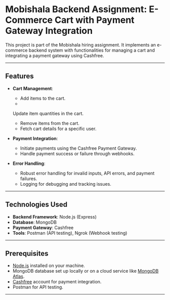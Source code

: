 # Mobishala Backend Assignment: E-Commerce Cart with Payment Gateway Integration

This project is part of the Mobishala hiring assignment. It implements an e-commerce backend system with functionalities for managing a cart and integrating a payment gateway using Cashfree.

---

## Features

- **Cart Management**:
  - Add items to the cart.
  -
   Update item quantities in the cart.
  - Remove items from the cart.
  - Fetch cart details for a specific user.

- **Payment Integration**:
  - Initiate payments using the Cashfree Payment Gateway.
  - Handle payment success or failure through webhooks.

- **Error Handling**:
  - Robust error handling for invalid inputs, API errors, and payment failures.
  - Logging for debugging and tracking issues.

---

## Technologies Used

- **Backend Framework**: Node.js (Express)
- **Database**: MongoDB
- **Payment Gateway**: Cashfree
- **Tools**: Postman (API testing), Ngrok (Webhook testing)

---

## Prerequisites

- [Node.js](https://nodejs.org/) installed on your machine.
- MongoDB database set up locally or on a cloud service like [MongoDB Atlas](https://www.mongodb.com/atlas/database).
- [Cashfree](https://www.cashfree.com/) account for payment integration.
- Postman for API testing.

---

